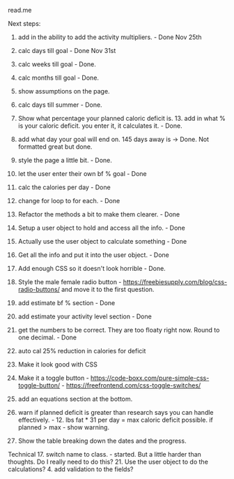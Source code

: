 read.me

Next steps:

1. add in the ability to add the activity multipliers. - Done Nov 25th
5. calc days till goal - Done Nov 31st
6. calc weeks till goal - Done.
7. calc months till goal - Done. 
9. show assumptions on the page. 
10. calc days till summer - Done. 
11. Show what percentage your planned caloric deficit is. 13. add in what % is your caloric deficit. you enter it, it calculates it. - Done.
12. add what day your goal will end on. 145 days away is -> Done. Not formatted great but done.
2. style the page a little bit. - Done. 
14. let the user enter their own bf % goal - Done
15. calc the calories per day - Done
16. change for loop to for each. - Done
18. Refactor the methods a bit to make them clearer. - Done
19. Setup a user object to hold and access all the info. - Done
22. Actually use the user object to calculate something - Done
20. Get all the info and put it into the user object. - Done
26. Add enough CSS so it doesn't look horrible - Done.
28. Style the male female radio button - https://freebiesupply.com/blog/css-radio-buttons/ and move it to the first question. 
23. add estimate bf % section - Done
24. add estimate your activity level section - Done
8. get the numbers to be correct. They are too floaty right now. Round to one decimal. - Done


25. auto cal 25% reduction in calories for deficit
28. Make it look good with CSS
29. Make it a toggle button - https://code-boxx.com/pure-simple-css-toggle-button/ - https://freefrontend.com/css-toggle-switches/


3. add an equations section at the bottom.
13. warn if planned deficit is greater than research says you can handle effectively. - 12. lbs fat * 31 per day = max caloric deficit possible. if planned > max - show warning. 
27. Show the table breaking down the dates and the progress. 

Technical
17. switch name to class. - started. But a little harder than thoughts. Do I really need to do this? 
21. Use the user object to do the calculations?
4. add validation to the fields? 




